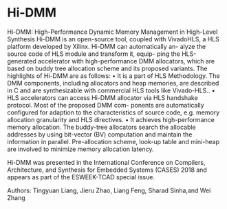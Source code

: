 # Hi-DMM
Hi-DMM: High-Performance Dynamic Memory Management in High-Level Synthesis
Hi-DMM is an open-source tool, coupled with VivadoHLS, a HLS
platform developed by Xilinx. Hi-DMM can automatically an-
alyze the source code of HLS module and transform it, equip-
ping the HLS-generated accelerator with high-performance
DMM allocators, which are based on buddy tree allocation
scheme and its proposed variants. The highlights of Hi-DMM
are as follows:
    • It is a part of HLS Methodology. The DMM components,
    including allocators and heap memories, are described in
    C and are synthesizable with commercial HLS tools like
    Vivado-HLS..
    • HLS accelerators can access Hi-DMM allocator via HLS
    handshake protocol. Most of the proposed DMM com-
    ponents are automatically configured for adaption to the
    characteristics of source code, e.g. memory allocation
    granularity and HLS directives.
    • It achieves high-performance memory allocation. The
    buddy-tree allocators search the allocable addresses by
    using bit-vector (BV) computation and maintain the
    information in parallel. Pre-allocation scheme, look-up
    table and mini-heap are involved to minimize memory
    allocation latency.
    
Hi-DMM was presented in the International Conference on Compilers,
Architecture, and Synthesis for Embedded Systems (CASES) 2018 and
appears as part of the ESWEEK-TCAD special issue.

Authors:
Tingyuan Liang, Jieru Zhao, Liang Feng, 
Sharad Sinha,and Wei Zhang
